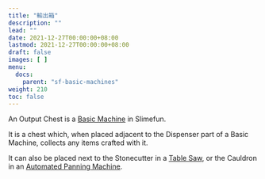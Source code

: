 ```yaml
---
title: "輸出箱"
description: ""
lead: ""
date: 2021-12-27T00:00:00+08:00
lastmod: 2021-12-27T00:00:00+08:00
draft: false
images: [ ]
menu:
  docs:
    parent: "sf-basic-machines"
weight: 210
toc: false
---
```


An Output Chest is a [Basic Machine](/docs/slimefun/basic-machines) in Slimefun.

It is a chest which, when placed adjacent to the Dispenser part of a Basic Machine, collects any items crafted with it.

It can also be placed next to the Stonecutter in a [Table Saw](/docs/slimefun/table-saw), or the Cauldron in an [Automated Panning Machine](/docs/slimefun/automated-panning-machine).
